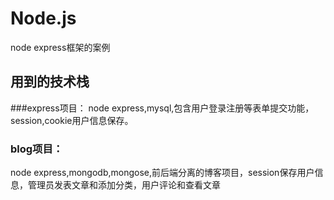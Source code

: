 # Node.js
node express框架的案例

## 用到的技术栈
###express项目：
node express,mysql,包含用户登录注册等表单提交功能，session,cookie用户信息保存。

### blog项目：
node express,mongodb,mongose,前后端分离的博客项目，session保存用户信息，管理员发表文章和添加分类，用户评论和查看文章
